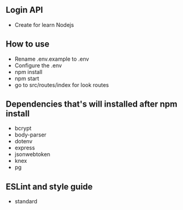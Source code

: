 ## Login API ##

- Create for learn Nodejs

## How to use ##

- Rename .env.example to .env
- Configure the .env
- npm install
- npm start
- go to src/routes/index for look routes 

## Dependencies that's will installed after npm install

- bcrypt
- body-parser
- dotenv
- express
- jsonwebtoken
- knex
- pg
  
## ESLint and style guide  
- standard